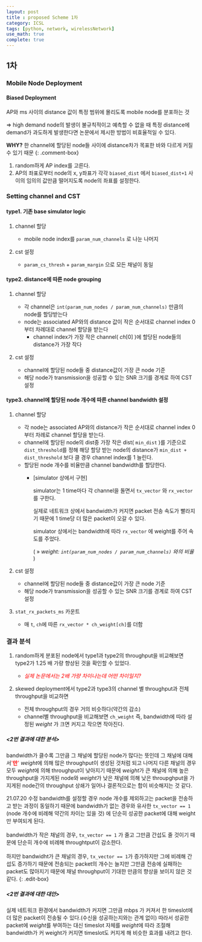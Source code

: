 ```yaml
---
layout: post
title : proposed Scheme 1차 
category: ICSL
tags: [python, network, wirelessNetwork]
use_math: true
complete: true
---
```


## 1차

### Mobile Node Deployment

#### Biased Deployment

AP와 ms 사이의 distance 값이 특정 범위에 몰리도록 mobile node를 분포하는 것

⇒ high demand node의 발생이 불규칙적이고 예측할 수 없을 때 특정 distance에 demand가 과도하게 발생한다면 논문에서 제시한 방법이 비효율적일 수 있다.


**WHY?**
한 channel에 할당된 node들 사이에 distance차가 목표한 바와 다르게 커질 수 있기 때문
{: .comment-box}


1. random하게 AP index를 고른다.
2. AP의 좌표로부터 node의 x, y좌표가 각각 `biased_dist` 에서 `biased_dist+1` 사이의 임의의 값만큼 떨어지도록 node의 좌표를 설정한다.


### Setting channel and CST

#### type1. 기존 base simulator logic

1. channel 할당
   * mobile node index를 `param_num_channels` 로 나눈 나머지

2. cst 설정
    * `param_cs_thresh` + `param_margin` 으로 모든 채널이 동일

#### type2. distance에 따른 node grouping

1. channel 할당
    * 각 channel은 `int(param_num_nodes / param_num_channels)` 만큼의 node를 할당받는다
    * node는 associated AP와의 distance 값이 작은 순서대로 channel index 0부터 차례대로 channel 할당을 받는다
        + channel index가 가장 작은 channel( $ch[0]$ )에 할당된 node들의 distance가 가장 작다
  
2. cst 설정
   * channel에 할당된 node들 중 distance값이 가장 큰 node 기준
   * 해당 node가 transmission을 성공할 수 있는 SNR 크기를 경계로 하여 CST 설정

#### type3. channel에 할당된 node 개수에 따른 channel bandwidth 설정

1. channel 할당
    * 각 node는 associated AP와의 distance가 작은 순서대로 channel index 0부터 차례로 channel 할당을 받는다.
    * channel에 할당된 node의 dist중 가장 작은 dist( `min_dist` )를 기준으로 `dist_threshold`를 정해 해당 할당 받는 node의 distance가 `min_dist + dist_threshold` 보다 클 경우 channel index를 1 늘린다.
    * 할당된 node 개수를 비율만큼 channel bandwidth를 할당한다.
       + [simulator 상에서 구현]

            simulator는 1 time마다 각 channel을 돌면서 `tx_vector` 와 `rx_vector` 를 구한다.

            실제로 네트워크 상에서 bandwidth가 커지면 packet 전송 속도가 빨라지기 때문에 1 time당 더 많은 packet이 오갈 수 있다.

            simulator 상에서는 bandwidth에 따라 `rx_vector` 에 weight를 주어 속도를 주었다.

            ( » *weight: `int(param_num_nodes / param_num_channels)` 와의 비율* )
2. cst 설정
   * channel에 할당된 node들 중 distance값이 가장 큰 node 기준
   * 해당 node가 transmission을 성공할 수 있는 SNR 크기를 경계로 하여 CST 설정

3. `stat_rx_packets_ms` 카운트
   * 매 `t`, `ch`에 따른 `rx_vector * ch_weight[ch]`를 더함


### 결과 분석

1. random하게 분포된 node에서 $\text{type1}$과 $\text{type2}$의 throughput을 비교해보면 $\text{type2}$가 $1.25$ 배 가량 향상된 것을 확인할 수 있었다.
    + <span style="color: red;">*실제 논문에서는 2배 가량 차이나는데 어떤 차이일지?*</span>
  
2. skewed deployment에서 $\text{type2}$과 $\text{type3}$의 channel 별 throughput과 전체 throughput을 비교하면
   + 전체 throughput의 경우 거의 비슷하다(약간의 감소)
   +  channel별 throughput을 비교해보면 `ch_weight` 즉, bandwidth에 따라 설정된 $weight$ 가 크면 커지고 작으면 작아진다.
    

##### <2번 결과에 대한 분석>  

bandwidth가 클수록 그만큼 그 채널에 할당된 node가 많다는 뜻인데 그 채널에 대해서<span style="color: red;">'**만**'</span> $weight$에 의해 많은 throughput이 생성된 것처럼 되고 나머지 다른 채널의 경우 모두 $weight$에 의해 throughput이 낮아지기 때문에 $weight$가 큰 채널에 의해 높은 throughput을 가지게된 node와 $weight$가 낮은 채널에 의해 낮은 throupghput을 가지게된 node간의 throughput 상쇄가 일어나 결론적으로는 합이 비슷해지는 것 같다.


<span class="edit-info">21.07.20 수정</span>
bandwidth를 설정할 경우 node 개수를 제외하고는 packet을 전송하고 받는 과정이 동일하기 때문에 bandwidth가 없는 경우와 유사한 `tx_vector == 1` (node 개수에 비례해 약간의 차이는 있을 것) 에 단순히 성공한 packet에 대해 weight만 부여되게 된다.   
<br>
bandwidth가 작은 채널의 경우, `tx_vector == 1` 가 줄고 그만큼 간섭도 줄 것이기 때문에 단순히 개수에 비례해 throughtput이 감소한다.  
<br>
하지만 bandwidht가 큰 채널의 경우, `tx_vector == 1`가 증가하지만 그에 비례해 간섭도 증가하기 때문에 전송되는 packet의 개수는 늘지만 그만큼 전송에 실패하는 packet도 많아지기 때문에 채널 throughput이 기대한 만큼의 향상을 보이지 않은 것 같다.
{: .edit-box}


##### <2번 결과에 대한 대안>

실제 네트워크 환경에서 bandwidth가 커지면 그만큼 $\text{mbps}$ 가 커져서 한 timeslot에 더 많은 packet이 전송될 수 있다.(수신을 성공하는지와는 관계 없이)
따라서 성공한 packet에 $weight$를 부여하는 대신 timeslot 자체를 $weight$에 따라 조절해 bandwidth가 커 weight가 커지면 timeslot도 커지게 해 비슷한 효과를 내려고 한다.
